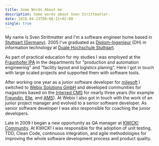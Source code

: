 ```yaml
---
title: Some Words About me
description: Some words about Sven Strittmatter.
date: 2018-04-23T09:08:11+02:00
single: true
---
```


My name is Sven Strittmatter and I'm a software engineer home based in [Stuttgart (Germany)][1]. 2005 I've graduated as [Diplom-Ingenieur][2] (DH) in information technology at [Duale Hochschule Stuttgart][3].

As part of practical education for my studies I was employed at the [Fraunhofer IPA][4] in the departments for "production and automation engineering" and "facility layout and logistics planing". Here I got in touch with large scaled projects and supported them with software tools.

After working one year as a junior software developer for [milesoft][5] I switched to [Webix Solutions GmbH][6] and developed communities for magazines based on the [Interred CMS][7] for nearly three years (for example [Freundin][8], [Elle][9], and [AMS][10]). At Webix I also got in touch with the work of an junior project manager and evolved to a senior software developer. As senior software developer I was also responsible for coaching the junior developers.

Late in 2009 I began a new opportunity as QA manager at [KWICK! Community][11]. At KWICK! I was responsible for the adoption of unit testing, TDD, Clean Code, continuous integration, and agile methodologies for improving the whole software development process and product quality.

[1]:  http://maps.google.de/maps?q=maps+stuttgart&ie=UTF8&oe=utf-8&client=firefox-a&hnear=Stuttgart,+Baden-W%C3%BCrttemberg&gl=de&t=h&z=11
[2]:  http://en.wikipedia.org/wiki/Engineer%27s_degree#Germany
[3]:  http://www.dhbw-stuttgart.de/
[4]:  http://www.ipa.fraunhofer.de/
[5]:  http://www.milesoft.de/Home.42.0.html
[6]:  http://www.webix.de/
[7]:  http://www.interred.de/
[8]:  http://www.freundin.de/
[9]:  http://www.elle.de/
[10]: http://www.auto-motor-und-sport.de/
[11]: https://de.wikipedia.org/wiki/Kwick
[12]: https://www.vonaffenfels.de/
[13]: https://www.icongmbh.de/
